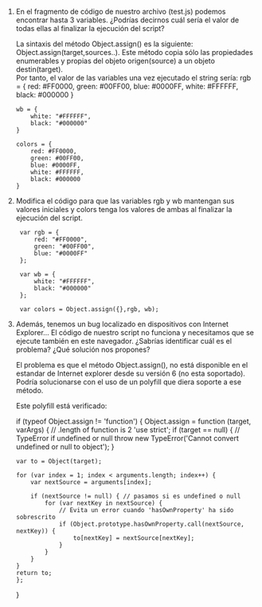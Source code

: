 
1.  En el fragmento de código de nuestro archivo (test.js) podemos encontrar hasta 3 variables. ¿Podrías decirnos cuál sería el valor de todas ellas al finalizar la ejecución del script?

    La sintaxis del método Object.assign() es la siguiente:
    Object.assign(target,sources..). Este método copia sólo las propiedades enumerables y propias del objeto origen(source) a un objeto destin(target).  
    Por tanto, el valor de las variables una vez ejecutado el string sería:
        rgb = {
            red: #FF0000,
            green: #00FF00,
            blue: #0000FF,
            white: #FFFFFF,
            black: #000000
        }

        wb = {
            white: "#FFFFFF",
            black: "#000000"
        }

        colors = {
            red: #FF0000,
            green: #00FF00,
            blue: #0000FF,
            white: #FFFFFF,
            black: #000000
        }

2. Modifica el código para que las variables rgb y wb mantengan sus valores iniciales y colors tenga los valores de ambas al finalizar la ejecución del script.

        var rgb = {
            red: "#FF0000",
            green: "#00FF00",
            blue: "#0000FF"
        };

        var wb = {
            white: "#FFFFFF",
            black: "#000000"
        };

        var colors = Object.assign({},rgb, wb);

3.  Además, tenemos un bug localizado en dispositivos con Internet Explorer… El código de nuestro script no funciona y necesitamos que se ejecute también en este navegador. ¿Sabrías identificar cuál es el problema? ¿Qué solución nos propones?

    El problema es que el método Object.assign(), no está disponible en el estandar de Internet explorer desde su versión 6 (no esta soportado).
    Podría solucionarse con el uso de un polyfill que diera soporte a ese método.

    Este polyfill está verificado:

    if (typeof Object.assign != 'function') {
        Object.assign = function (target, varArgs) { // .length of function is 2
        'use strict';
        if (target == null) { // TypeError if undefined or null
            throw new TypeError('Cannot convert undefined or null to object');
        }

        var to = Object(target);

        for (var index = 1; index < arguments.length; index++) {
            var nextSource = arguments[index];

            if (nextSource != null) { // pasamos si es undefined o null
                for (var nextKey in nextSource) {
                    // Evita un error cuando 'hasOwnProperty' ha sido sobrescrito
                    if (Object.prototype.hasOwnProperty.call(nextSource, nextKey)) {
                        to[nextKey] = nextSource[nextKey];
                    }
                }
            }
        }
        return to;
        };
    }